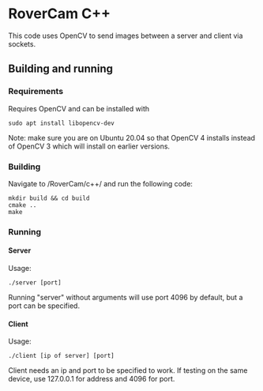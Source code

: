 # RoverCam C++

This code uses OpenCV to send images between a server and client via sockets.

## Building and running

### Requirements

Requires OpenCV and can be installed with
```
sudo apt install libopencv-dev
```
Note: make sure you are on Ubuntu 20.04 so that OpenCV 4 installs instead of OpenCV 3 which will install on earlier versions.
### Building

Navigate to /RoverCam/c++/ and run the following code:
```
mkdir build && cd build
cmake ..
make
```


### Running
#### Server
Usage:
```
./server [port]
```
Running "server" without arguments will use port 4096 by default, but a port can be specified.

#### Client
Usage:
```
./client [ip of server] [port]
```
Client needs an ip and port to be specified to work. If testing on the same device, use 127.0.0.1 for address and 4096 for port.